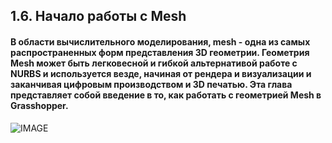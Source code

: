 ## 1.6. Начало работы с Mesh

#### В области вычислительного моделирования, mesh - одна из самых распространенных форм представления 3D геометрии. Геометрия Mesh может быть легковесной и гибкой альтернативой работе с NURBS и используется везде, начиная от рендера и визуализации и заканчивая цифровым производством и 3D печатью. Эта глава представляет собой введение в то, как работать с геометрией Mesh в Grasshopper.

![IMAGE](images/cover.png)
